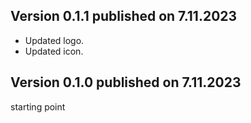 ## Version 0.1.1 published on 7.11.2023
- Updated logo. 
- Updated icon.

##  Version 0.1.0 published on 7.11.2023
starting point
